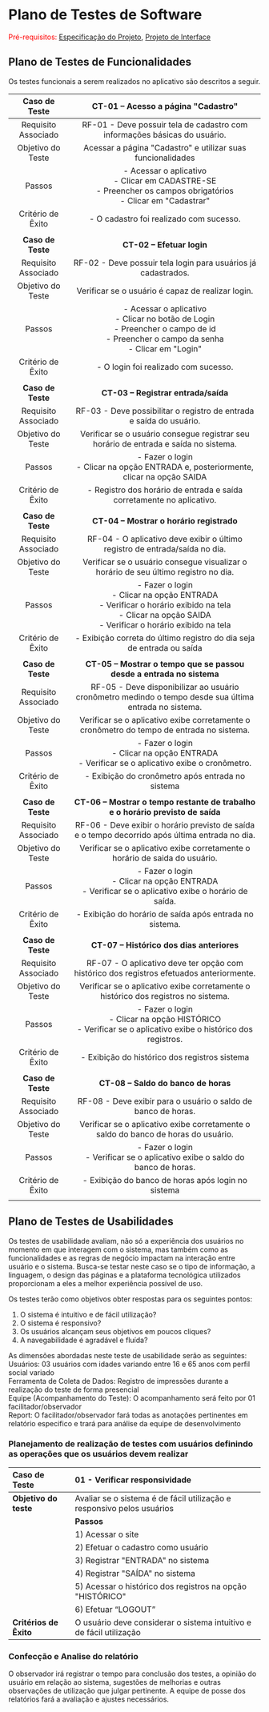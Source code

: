 # Plano de Testes de Software

<span style="color:red">Pré-requisitos: <a href="2-Especificação do Projeto.md"> Especificação do Projeto</a></span>, <a href="3-Projeto de Interface.md"> Projeto de Interface</a>

## Plano de Testes de Funcionalidades
Os testes funcionais a serem realizados no aplicativo são descritos a seguir.
 
| **Caso de Teste** 	| **CT-01 – Acesso a página "Cadastro"** 	|
|:---:	|:---:	|
|	Requisito Associado 	| RF-01 - Deve possuir tela de cadastro com informações básicas do usuário. |
| Objetivo do Teste 	| Acessar a página "Cadastro" e utilizar suas funcionalidades |
| Passos 	| - Acessar o aplicativo <br> - Clicar em CADASTRE-SE <br> - Preencher os campos obrigatórios <br> - Clicar em "Cadastrar" |
|Critério de Êxito | - O cadastro foi realizado com sucesso. |
|  	|  	|
| **Caso de Teste** 	| **CT-02 – Efetuar login**	|
|Requisito Associado | RF-02 - Deve possuir tela login para usuários já cadastrados. |
| Objetivo do Teste 	| Verificar se o usuário é capaz de realizar login. |
| Passos 	| - Acessar o aplicativo <br> - Clicar no botão de Login <br> - Preencher o campo de id <br> - Preencher o campo da senha <br> - Clicar em "Login" |
|Critério de Êxito | - O login foi realizado com sucesso. |
|  	|  	|
| **Caso de Teste** 	| **CT-03 – Registrar entrada/saída**	|
|Requisito Associado | RF-03	- Deve possibilitar o registro de entrada e saída do usuário. |
| Objetivo do Teste 	| Verificar se o usuário consegue registrar seu horário de entrada e saída no sistema. |
| Passos 	| - Fazer o login <br> - Clicar na opção ENTRADA e, posteriormente, clicar na opção SAIDA |
|Critério de Êxito | - Registro dos horário de entrada e saída corretamente no aplicativo. |
|  	|  	|
| **Caso de Teste** 	| **CT-04 – Mostrar o horário registrado**	|
|Requisito Associado | RF-04	- O aplicativo deve exibir o último registro de entrada/saída no dia. |
| Objetivo do Teste 	| Verificar se o usuário consegue visualizar o horário de seu último registro no dia. |
| Passos 	| - Fazer o login <br> - Clicar na opção ENTRADA <br> - Verificar o horário exibido na tela <br> - Clicar na opção SAIDA <br> - Verificar o horário exibido na tela |
|Critério de Êxito | - Exibição correta do último registro do dia seja de entrada ou saída |
|  	|  	|
| **Caso de Teste** 	| **CT-05 – Mostrar o tempo que se passou desde a entrada no sistema**	|
|Requisito Associado | RF-05	- Deve disponibilizar ao usuário cronômetro medindo o tempo desde sua última entrada no sistema. |
| Objetivo do Teste 	| Verificar se o aplicativo exibe corretamente o cronômetro do tempo de entrada no sistema. |
| Passos 	| - Fazer o login <br> - Clicar na opção ENTRADA <br> - Verificar se o aplicativo exibe o cronômetro. |
|Critério de Êxito | - Exibição do cronômetro após entrada no sistema |
|  	|  	|
| **Caso de Teste** 	| **CT-06 – Mostrar o tempo restante de trabalho e o horário previsto de saída**	|
|Requisito Associado | RF-06	- Deve exibir o horário previsto de saída e o tempo decorrido após última entrada no dia. |
| Objetivo do Teste 	| Verificar se o aplicativo exibe corretamente o horário de saida do usuário. |
| Passos 	| - Fazer o login <br> - Clicar na opção ENTRADA <br> - Verificar se o aplicativo exibe o horário de saída. |
|Critério de Êxito | - Exibição do horário de saída após entrada no sistema. |
|  	|  	|
| **Caso de Teste** 	| **CT-07 – Histórico dos dias anteriores**	|
|Requisito Associado | RF-07	- O aplicativo deve ter opção com histórico dos registros efetuados anteriormente. |
| Objetivo do Teste 	| Verificar se o aplicativo exibe corretamente o histórico dos registros no sistema. |
| Passos 	| - Fazer o login <br> - Clicar na opção HISTÓRICO <br> - Verificar se o aplicativo exibe o histórico dos registros. |
|Critério de Êxito | - Exibição do histórico dos registros sistema |
|  	|  	|
| **Caso de Teste** 	| **CT-08 – Saldo do banco de horas**	|
|Requisito Associado | RF-08	- Deve exibir para o usuário o saldo de banco de horas. |
| Objetivo do Teste 	| Verificar se o aplicativo exibe corretamente o saldo do banco de horas do usuário. |
| Passos 	| - Fazer o login <br> - Verificar se o aplicativo exibe o saldo do banco de horas. |
|Critério de Êxito | - Exibição do banco de horas após login no sistema |
|  	|  	|

## Plano de Testes de Usabilidades

Os testes de usabilidade avaliam, não só a experiência dos usuários no momento em que interagem com o sistema, mas também como as funcionalidades e as regras de negócio impactam na interação entre usuário e o sistema. Busca-se testar neste caso se o tipo de informação, a linguagem, o design das páginas e a plataforma tecnológica utilizados proporcionam a eles a melhor experiência possível de uso. 

Os testes terão como objetivos obter respostas para os seguintes pontos:

1)	O sistema é intuitivo e de fácil utilização?
2)	O sistema é responsivo?
3)	Os usuários alcançam seus objetivos em poucos cliques?
4)	A navegabilidade é agradável e fluída?

As dimensões abordadas neste teste de usabilidade serão as seguintes: <br>
Usuários: 03 usuários com idades variando entre 16 e 65 anos com perfil social variado <br>
Ferramenta de Coleta de Dados: Registro de impressões durante a realização do teste de forma presencial <br>
Equipe (Acompanhamento do Teste): O acompanhamento será feito por 01 facilitador/observador	<br>
Report:  O facilitador/observador fará todas as anotações pertinentes em relatório especifico e trará para análise da equipe de desenvolvimento

### Planejamento de realização de testes com usuários definindo as operações que os usuários devem realizar ###

|Caso de Teste | 01 - Verificar responsividade|
|:--|:--|
|**Objetivo do teste**| Avaliar se o sistema é de fácil utilização e responsivo pelos usuários| 
||**Passos**|
||1) Acessar o site|
||2) Efetuar o cadastro como usuário|
||3) Registrar "ENTRADA" no sistema|
||4) Registrar "SAÍDA" no sistema|
||5) Acessar o histórico dos registros na opção "HISTÓRICO"|
||6) Efetuar “LOGOUT”|
|**Critérios de Êxito**|O usuário deve considerar o sistema intuitivo e de fácil utilização|

### Confecção e Analise do relatório ###

O observador irá registrar o tempo para conclusão dos testes, a opinião do usuário em relação ao sistema, sugestões de melhorias e outras observações de utilização que julgar pertinente. A equipe de posse dos relatórios fará a avaliação e ajustes necessários.
 
